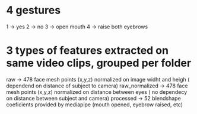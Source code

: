 # 4 gestures
1 -> yes 
2 -> no
3 -> open mouth
4 -> raise both eyebrows

# 3 types of features extracted on same video clips, grouped per folder
raw -> 478 face mesh points (x,y,z) normalized on image widht and heigh ( dependend on distance of subject to camera)
raw_normalized -> 478 face mesh points (x,y,z) normalized on distance between eyes ( no dependecy on distance between subject and camera)
processed -> 52 blendshape coeficients provided by mediapipe (mouth opened, eyebrow raised, etc)
